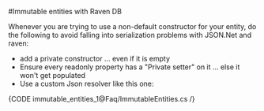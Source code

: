 #Immutable entities with Raven DB

Whenever you are trying to use a non-default constructor for your entity, do the following to avoid falling into serialization problems with JSON.Net and raven:

* add a private constructor ... even if it is empty
* Ensure every readonly property has a "Private setter" on it ... else it won't get populated
* Use a custom Json resolver like this one:

{CODE immutable_entities_1@Faq/ImmutableEntities.cs /}